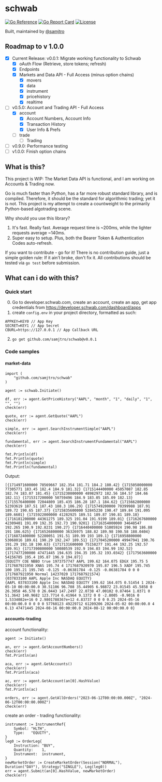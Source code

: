 # schwab
[![Go Reference](https://pkg.go.dev/badge/github.com/samjtro/schwab.svg)](https://pkg.go.dev/github.com/samjtro/schwab)
[![Go Report Card](https://goreportcard.com/badge/github.com/samjtro/schwab)](https://goreportcard.com/report/github.com/samjtro/schwab)
[![License](https://img.shields.io/badge/License-GPLv2-green)](LICENSE)

Built, maintained by [@samjtro](https://github.com/samjtro)

## Roadmap to v 1.0.0

- [x] Current Release: v0.0.1: Migrate working functionality to Schwab
    * [x] oAuth Flow (Retrieve, store tokens; refresh)
    * [x] Endpoints
    * [x] Markets and Data API - Full Access (minus option chains)
        * [x] movers
        * [x] data
        * [x] instrument
        * [x] pricehistory
        * [x] realtime
- [ ] v0.5.0: Account and Trading API - Full Access
    * [x] account
        * [x] Account Numbers, Account Info
        * [x] Transaction History
        * [x] User Info & Prefs
    * [ ] trade
        * [ ] Trading
- [ ] v0.9.0: Performance testing
- [ ] v1.0.0: Finish option chains

## What is this?

This project is WIP: The Market Data API is functional, and I am working on Accounts & Trading now.

Go is much faster than Python, has a far more robust standard library, and is compiled. Therefore, it should be the standard for algorithmic trading; yet it is not. This project is my attempt to create a countweight to the primarily Python-based algotrading scene.

Why should you use this library?

1. It's fast. Really fast. Average request time is ~200ms, while the lighter requests average ~140ms.
2. Super easy to setup. Plus, both the Bearer Token & Authentication Codes auto-refresh.

If you want to contribute - go for it! There is no contribution guide, just a simple golden rule: If it ain't broke, don't fix it. All contributions should be tested via `go test` before submission.

## What can i do with this?

### Quick start

0. Go to developer.schwab.com, create an account, create an app, get app credentials from https://developer.schwab.com/dashboard/apps
1. create `config.env` in your project directory, formatted as such:
```
APPKEY=KEY0 // App Key
SECRET=KEY1 // App Secret
CBURL=https://127.0.0.1 // App Callback URL
```
2. `go get github.com/samjtro/schwab@v0.0.1`

### Code samples

#### market-data

```
import (
    "github.com/samjtro/schwab"
)

agent := schwab.Initiate()

df, err := agent.GetPriceHistory("AAPL", "month", "1", "daily", "1", "", "")
check(err)

quote, err := agent.GetQuote("AAPL")
check(err)

simple, err := agent.SearchInstrumentSimple("AAPL")
check(err)

fundamental, err := agent.SearchInstrumentFundamental("AAPL")
check(err)

fmt.Println(df)
fmt.Println(quote)
fmt.Println(simple)
fmt.Println(fundamental)
```

Output:

```
[{1714971600000 78569667 182.354 181.71 184.2 180.42} {1715058000000 77305771 183.45 182.4 184.9 181.32} {1715144400000 45057087 182.85 182.74 183.07 181.45} {1715230800000 48982972 182.56 184.57 184.66 182.11} {1715317200000 50759496 184.9 183.05 185.09 182.13} {1715576400000 72044809 185.435 186.28 187.1 184.62} {1715662800000 52393619 187.51 187.43 188.3 186.29} {1715749200000 70399988 187.91 189.72 190.65 187.37} {1715835600000 52845230 190.47 189.84 191.095 189.6601} {1715922000000 41282925 189.51 189.87 190.81 189.18} {1716181200000 44361275 189.325 191.04 191.9199 189.01} {1716267600000 42309401 191.09 192.35 192.73 190.9201} {1716354000000 34648547 192.265 190.9 192.8231 190.27} {1716440400000 51005924 190.98 186.88 191 186.625} {1716526800000 36326975 188.82 189.98 190.58 188.0404} {1716872400000 52280051 191.51 189.99 193 189.1} {1716958800000 53068016 189.61 190.29 192.247 189.51} {1717045200000 49947941 190.76 191.29 192.18 190.63} {1717131600000 75158277 191.44 192.25 192.57 189.91} {1717390800000 50080539 192.9 194.03 194.99 192.52} {1717477200000 47471445 194.635 194.35 195.32 193.0342} {1717563600000 54156785 195.4 195.87 196.9 194.87}]
{EQUITY COE NBBO true 1973757747 AAPL 199.62 164.075 EDGX 195.75 5 1717687921950 XNAS 195.74 4 1717687920970 195.87 196.5 XADF 195.745 100 195.21 195.745 -0.125 -0.06381784 -0.125 -0.06381784 0 0 0 1717687921950 Normal 14237020 1717687921574}
{037833100 AAPL Apple Inc NASDAQ EQUITY}
{AAPL 037833100 Apple Inc NASDAQ EQUITY 199.62 164.075 0.51454 1 2024-05-10 00:00:00.0 30.51106 96.708 35.44905 6.98872 23.01545 45.5858 0 26.3058 46.578 0 26.0443 147.2497 22.0738 47.00102 0.87464 1.0371 0 51.3642 140.9682 123.7714 6.41964 9.1372 0 0 -2.8005 -0.9016 0 1.5334082e+16 0 2.9801788367e+12 4.83737 0 0 0 0.25 2024-05-16 00:00:00.0 0 0 0 0 57760123 49229712 61209206 2024-05-02 00:00:00.0 4 6.13 47471445 2024-08-16 00:00:00.0 2024-08-12 00:00:00.0 0}
```

#### accounts-trading

account functionality:

```
agent := Initiate()

an, err := agent.GetAccountNumbers()
check(err)
fmt.Println(an)

aca, err := agent.GetAccounts()
check(err)
fmt.Println(aca)

ac, err := agent.GetAccount(an[0].HashValue)
check(err)
fmt.Println(ac)

orders, err := agent.GetAllOrders("2023-06-12T00:00:00.000Z", "2024-06-12T00:00:00.000Z")
check(err)
```

create an order - trading functionality:

```
instrument := InstrumentRef{
	Symbol: "HLTH",
	Type:   "EQUITY",
}
leg0 := OrderLeg{
	Instruction: "BUY",
	Quantity:    1,
	Instrument:  instrument,
}
newMarketOrder := CreateMarketOrder(Session("NORMAL"), Duration("DAY"), Strategy("SINGLE"), Leg(leg0))
err = agent.Submit(an[0].HashValue, newMarketOrder)
check(err)
```
